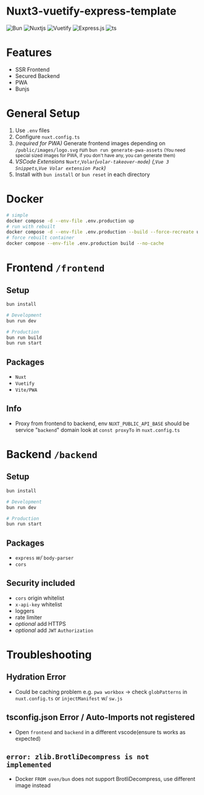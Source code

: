 # Nuxt3-vuetify-express-template

![Bun](https://img.shields.io/badge/Bun-%23000000.svg?style=for-the-badge&logo=bun&logoColor=white)
![Nuxtjs](https://img.shields.io/badge/Nuxt-002E3B?style=for-the-badge&logo=nuxtdotjs&logoColor=#00DC82)
![Vuetify](https://img.shields.io/badge/Vuetify-1867C0?style=for-the-badge&logo=vuetify&logoColor=AEDDFF)
![Express.js](https://img.shields.io/badge/express.js-%23404d59.svg?style=for-the-badge&logo=express&logoColor=%2361DAFB)
![ts](https://img.shields.io/badge/TypeScript-007ACC?style=for-the-badge&logo=typescript&logoColor=white)

# Features
* SSR Frontend
* Secured Backend
* PWA 
* Bunjs

# General Setup
1. Use `.env` files
2. Configure `nuxt.config.ts`
3. *(required for PWA)* Generate frontend images depending on `/public/images/logo.svg` run `bun run generate-pwa-assets`
<small>(You need special sized images for PWA, if you don't have any, you can generate them)</small>
4. *VSCode Extensions* `Nuxtr`,`Volar`*(`volar-takeover-mode`)* *(,`Vue 3 Snippets`,`Vue Volar extension Pack`)*
5. Install with `bun install` or `bun reset` in each directory

# Docker
```sh
# simple
docker compose -d --env-file .env.production up
# run with rebuilt
docker compose -d --env-file .env.production --build --force-recreate up
# force rebuilt container
docker compose --env-file .env.production build --no-cache
```

# Frontend `/frontend`
## Setup
```sh
bun install

# Development
bun run dev

# Production
bun run build
bun run start
```
## Packages
* `Nuxt`
* `Vuetify`
* `Vite/PWA`

## Info

* Proxy from frontend to backend, env `NUXT_PUBLIC_API_BASE` should be service "`backend`" domain look at `const proxyTo` in `nuxt.config.ts`

# Backend `/backend`
## Setup
```sh
bun install

# Development
bun run dev

# Production
bun run start
```
## Packages
* `express` *w/* `body-parser`
* `cors`


## Security included
* `cors` origin whitelist
* `x-api-key` whitelist
* loggers
* rate limiter
* *optional* add HTTPS
* *optional* add `JWT` `Authorization`

# Troubleshooting


## Hydration Error
* Could be caching problem e.g. `pwa workbox` → check `globPatterns` in `nuxt.config.ts` or `injectManifest` w/ `sw.js`
## tsconfig.json Error / Auto-Imports not registered
* Open `frontend` and `backend` in a different vscode(ensure ts works as expected)
## `error: zlib.BrotliDecompress is not implemented`
* Docker `FROM oven/bun` does not support BrotliDecompress, use different image instead